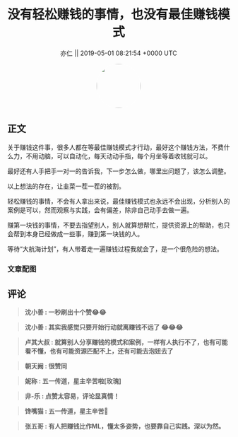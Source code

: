 <h1 align="center">没有轻松赚钱的事情，也没有最佳赚钱模式</h1>




<p align="center">
    <a>亦仁 || 2019-05-01 08:21:54 &#43;0000 UTC</a>
</p>

<div align="center">
    <img src="https://images.zsxq.com/Fn3NQqCN8nuGF86yZPXSbEsl0mb3?e=1590940799&amp;token=kIxbL07-8jAj8w1n4s9zv64FuZZNEATmlU_Vm6zD:pfbNc8W3hS0oYG_hyXXh_rHMHuc=" width="100" height="100" style="border:1px solid;border-radius:50%; color:#ffffff"/>
</div>




## 正文

<div>
关于赚钱这件事，很多人都在等最佳赚钱模式才行动，最好这个赚钱方法，不费什么力，不用动脑，可以自动化，每天动动手指，每个月坐等着收钱就可以。

最好还有人手把手一对一的告诉我，下一步怎么做，哪里出问题了，该怎么调整。

以上想法的存在，让韭菜一茬一茬的被割。

轻松赚钱的事情，不会有人拿出来说，最佳赚钱模式也永远不会出现，分析别人的案例是可以，然而观察与实践，会有偏差，除非自己动手去做一遍。

赚第一块钱的事情，不要去指望别人，别人就算想帮忙，提供资源上的帮助，也只会帮到本身已经做成一些事，赚到第一块钱的人。 

等待“大航海计划”，有人带着走一遍赚钱过程我就会了，是一个很危险的想法。
</div>

### 文章配图

<div class="image" align="center">

</div>


## 评论

<div align="left">
<div>

<blockquote >
<span> <strong>沈小善 : 一秒刷出十个赞😂😂 </strong></span>
</blockquote>

<blockquote >
<span> <strong>沈小善 : 其实我感觉只要开始行动就离赚钱不远了
😂😂😂 </strong></span>
</blockquote>

<blockquote >
<span> <strong>卢其大叔 : 就算别人分享赚钱的模式和案例，一样有人执行不了，也有可能看不懂，也有可能资源匹配不上，还有可能去泡妞去了 </strong></span>
</blockquote>

<blockquote >
<span> <strong>朝天阙 : 很赞同 </strong></span>
</blockquote>

<blockquote >
<span> <strong>妮称 : 五一传道，星主辛苦啦[玫瑰] </strong></span>
</blockquote>

<blockquote >
<span> <strong>非-乐 : 点赞太容易，评论显真情！ </strong></span>
</blockquote>

<blockquote >
<span> <strong>馋嘴猫 : 五一传道，星主辛苦🍺 </strong></span>
</blockquote>

<blockquote >
<span> <strong>张五哥 : 有人把赚钱比作ML，懂太多姿势，也要靠自己实践。深以为然。 </strong></span>
</blockquote>

</div>
</div>